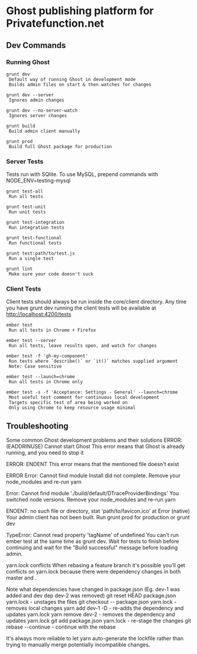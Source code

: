 # Ghost publishing platform for Privatefunction.net


## Dev Commands
### Running Ghost

```
grunt dev
 Default way of running Ghost in development mode
 Builds admin files on start & then watches for changes
```
```
grunt dev --server
 Ignores admin changes
```
```
grunt dev --no-server-watch
 Ignores server changes
```
```
grunt build
 Build admin client manually
```
```
grunt prod
 Build full Ghost package for production
```

### Server Tests
Tests run with SQlite. To use MySQL, prepend commands with NODE_ENV=testing-mysql
```
grunt test-all
 Run all tests
```
```
grunt test-unit
 Run unit tests
```
```
grunt test-integration
 Run integration tests
```
```
grunt test-functional
 Run functional tests
```
```
grunt test:path/to/test.js
 Run a single test
```
```
grunt lint
 Make sure your code doesn't suck
```

### Client Tests
Client tests should always be run inside the core/client directory. Any time you have grunt dev running the client tests will be available at <http://localhost:4200/tests>

```
ember test
 Run all tests in Chrome + Firefox
```
```
ember test --server
 Run all tests, leave results open, and watch for changes
```
```
ember test -f 'gh-my-component'
 Run tests where `describe()` or `it()` matches supplied argument
 Note: Case sensitive
```
```
ember test --launch=chrome
 Run all tests in Chrome only
```
```
ember test -s -f 'Acceptance: Settings - General' --launch=chrome
 Most useful test comment for continuous local development
 Targets specific test of area being worked on
 Only using Chrome to keep resource usage minimal
```

## Troubleshooting

Some common Ghost development problems and their solutions
ERROR: (EADDRINUSE) Cannot start Ghost
This error means that Ghost is already running, and you need to stop it

ERROR: ENOENT
This error means that the mentioned file doesn't exist

ERROR Error: Cannot find module
Install did not complete. Remove your node_modules and re-run yarn

Error: Cannot find module './build/default/DTraceProviderBindings'
You switched node versions. Remove your node_modules and re-run yarn

ENOENT: no such file or directory, stat 'path/to/favicon.ico' at Error (native)
Your admin client has not been built. Run grunt prod for production or grunt dev

TypeError: Cannot read property 'tagName' of undefined
You can't run ember test at the same time as grunt dev. Wait for tests to finish before continuing and wait for the "Build successful" message before loading admin.

yarn.lock conflicts
When rebasing a feature branch it's possible you'll get conflicts on yarn.lock because there were dependency changes in both master and <feature-branch>.

Note what dependencies have changed in package.json
(Eg. dev-1 was added and dev dep dev-2 was removed)
git reset HEAD package.json yarn.lock - unstages the files
git checkout -- package.json yarn.lock - removes local changes
yarn add dev-1 -D - re-adds the dependency and updates yarn.lock
yarn remove dev-2 - removes the dependency and updates yarn.lock
git add package.json yarn.lock - re-stage the changes
git rebase --continue - continue with the rebase

It's always more reliable to let yarn auto-generate the lockfile rather than trying to manually merge potentially incompatible changes.
